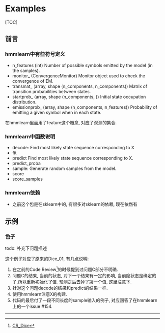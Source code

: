 # Examples
[TOC]
## 前言

### hmmlearn中有些符号定义

- n_features	(int) Number of possible symbols emitted by the model (in the samples).
- monitor_	(ConvergenceMonitor) Monitor object used to check the convergence of EM.
- transmat_	(array, shape (n_components, n_components)) Matrix of transition probabilities between states.
- startprob_	(array, shape (n_components, )) Initial state occupation distribution.
- emissionprob_	(array, shape (n_components, n_features)) Probability of emitting a given symbol when in each state.

在hmmlearn里面用了feature这个概念, 对应了观测的集合.

### hmmlearn中函数说明

- decode: Find most likely state sequence corresponding to X
- fit 
- predict Find most likely state sequence corresponding to X.
- predict_proba
- sample:   Generate random samples from the model.
- score
- score_samples

### hmmlearn依赖

- 之前这个包是在sklearn中的, 有很多对sklearn的依赖, 现在依然有

## 示例

### 色子

todo: 补充下问题描述

这个例子对应了原来的Dice_01, 有几点说明:

1. 在之前的Code Review[^1]的时候提到过问题C部分不明确. 
1. 问题C的结果, 当前的状态, 对下一个结果有一定的影响, 当前隐状态是确定的了.所以重新初始化了值. 预测之后去掉了第一个值, 这里注意下.
1. 针对这个问题decode的结果和predict的结果一样.
1. 使用hmmlearn注意X的构建.
1. 代码的最后付了一段不同长度的sample输入的例子, 对应回答了在hmmlearn上的一个issue #154.



----

[^1]: [CR_Dice](../cr/code_review.md)